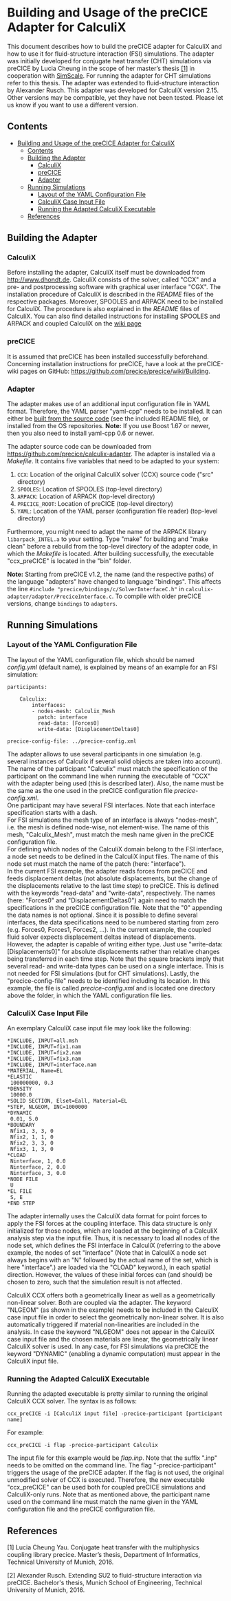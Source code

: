 # Building and Usage of the preCICE Adapter for CalculiX

This document describes how to build the preCICE adapter for CalculiX and how to use it for fluid-structure interaction (FSI) simulations. The adapter was initially developed for conjugate heat transfer (CHT) simulations via preCICE by Lucia Cheung in the scope of her master’s thesis [[1]](https://www5.in.tum.de/pub/Cheung2016_Thesis.pdf) in cooperation with [SimScale](https://www.simscale.com/). For running the adapter for CHT simulations refer to this thesis. The adapter was extended to fluid-structure interaction by Alexander Rusch.
This adapter was developed for CalculiX version 2.15. Other versions may be compatible, yet they have not been tested. Please let us know if you want to use a different version.

## Contents
<!-- toc orderedList:0 -->

- [Building and Usage of the preCICE Adapter for CalculiX](#building-and-usage-of-the-precice-adapter-for-calculix)
	- [Contents](#contents)
	- [Building the Adapter](#building-the-adapter)
        - [CalculiX](#calculix)
        - [preCICE](#precice)
        - [Adapter](#adapter)
	- [Running Simulations](#running-simulations)
		- [Layout of the YAML Configuration File](#layout-of-the-yaml-configuration-file)
        - [CalculiX Case Input File](#calculix-case-input-file)
        - [Running the Adapted CalculiX Executable](#running-the-adapted-calculix-executable)
	- [References](#references)

<!-- tocstop -->


## Building the Adapter
### CalculiX
Before installing the adapter, CalculiX itself must be downloaded from http://www.dhondt.de. CalculiX consists of the solver, called "CCX" and a pre- and postprocessing software with graphical user interface "CGX". The installation procedure of CalculiX is described in the *README* files of the respective packages. Moreover, SPOOLES and ARPACK need to be installed for CalculiX. The procedure is also explained in the *README* files of CalculiX. You can also find detailed instructions for installing SPOOLES and ARPACK and coupled CalculiX on the [wiki page](https://github.com/precice/calculix-adapter/wiki/Installation-instructions-for-CalculiX)

### preCICE
It is assumed that preCICE has been installed successfully beforehand. Concerning installation instructions for preCICE, have a look at the preCICE-wiki pages on GitHub: https://github.com/precice/precice/wiki/Building.

### Adapter
The adapter makes use of an additional input configuration file in YAML format. Therefore, the YAML parser "yaml-cpp" needs to be installed. It can either be [built from the source code](https://github.com/jbeder/yaml-cpp) (see the included README file), or installed from the OS repositories. **Note:** If you use Boost 1.67 or newer, then you also need to install yaml-cpp 0.6 or newer.

The adapter source code can be downloaded from https://github.com/precice/calculix-adapter. The adapter is installed via a *Makefile*. It contains five variables that need to be adapted to your system:

 1. `CCX`: Location of the original CalculiX solver (CCX) source code ("src" directory)
 2. `SPOOLES`: Location of SPOOLES (top-level directory)
 3. `ARPACK`: Location of ARPACK (top-level directory)
 4. `PRECICE_ROOT`: Location of preCICE (top-level directory)
 5. `YAML`: Location of the YAML parser (configuration file reader) (top-level directory)

Furthermore, you might need to adapt the name of the ARPACK library `libarpack_INTEL.a` to your setting. 
Type "make" for building and "make clean" before a rebuild from the top-level directory of the adapter code, in which the *Makefile* is located. After building successfully, the executable "ccx_preCICE" is located in the "bin" folder.

**Note:** Starting from preCICE v1.2, the name (and the respective paths) of the language "adapters" have changed to language "bindings". This affects the line `#include "precice/bindings/c/SolverInterfaceC.h"` in `calculix-adapter/adapter/PreciceInterface.c`. To compile with older preCICE versions, change `bindings` to `adapters`.

## Running Simulations
### Layout of the YAML Configuration File
The layout of the YAML configuration file, which should be named *config.yml* (default name), is explained by means of an example for an FSI simulation:

```
participants:

    Calculix:
        interfaces:
        - nodes-mesh: Calculix_Mesh
          patch: interface
          read-data: [Forces0]
          write-data: [DisplacementDeltas0]

precice-config-file: ../precice-config.xml
```

The adapter allows to use several participants in one simulation (e.g. several instances of Calculix if several solid objects are taken into account). The name of the participant "Calculix" must match the specification of the participant on the command line when running the executable of "CCX" with the adapter being used (this is described later). Also, the name must be the same as the one used in the preCICE configuration file *precice-config.xml*.  
One participant may have several FSI interfaces. Note that each interface specification starts with a dash.  
For FSI simulations the mesh type of an interface is always "nodes-mesh", i.e. the mesh is defined node-wise, not element-wise. The name of this mesh, "Calculix_Mesh", must match the mesh name given in the preCICE configuration file.  
For defining which nodes of the CalculiX domain belong to the FSI interface, a node set needs to be defined in the CalculiX input files. The name of this node set must match the name of the patch (here: "interface").  
In the current FSI example, the adapter reads forces from preCICE and feeds displacement deltas (not absolute displacements, but the change of the displacements relative to the last time step) to preCICE. This is defined with the keywords "read-data" and "write-data", respectively. The names (here: "Forces0" and "DisplacementDeltas0") again need to match the specifications in the preCICE configuration file. Note that the "0" appending the data names is not optional. Since it is possible to define several interfaces, the data specifications need to be numbered starting from zero (e.g. Forces0, Forces1, Forces2, ...). In the current example, the coupled fluid solver expects displacement deltas instead of displacements. However, the adapter is capable of writing either type. Just use "write-data: [Displacements0]" for absolute displacements rather than relative changes being transferred in each time step. Note that the square brackets imply that several read- and write-data types can be used on a single interface. This is not needed for FSI simulations (but for CHT simulations). Lastly, the "precice-config-file" needs to be identified including its location. In this example, the file is called *precice-config.xml* and is located one directory above the folder, in which the YAML configuration file lies.

### CalculiX Case Input File
An exemplary CalculiX case input file may look like the following:

```
*INCLUDE, INPUT=all.msh
*INCLUDE, INPUT=fix1.nam
*INCLUDE, INPUT=fix2.nam
*INCLUDE, INPUT=fix3.nam
*INCLUDE, INPUT=interface.nam
*MATERIAL, Name=EL
*ELASTIC
 100000000, 0.3
*DENSITY
 10000.0
*SOLID SECTION, Elset=Eall, Material=EL
*STEP, NLGEOM, INC=1000000
*DYNAMIC
 0.01, 5.0
*BOUNDARY
 Nfix1, 3, 3, 0
 Nfix2, 1, 1, 0
 Nfix2, 3, 3, 0
 Nfix3, 1, 3, 0
*CLOAD
 Ninterface, 1, 0.0
 Ninterface, 2, 0.0
 Ninterface, 3, 0.0
*NODE FILE
 U
*EL FILE
 S, E
*END STEP
```

The adapter internally uses the CalculiX data format for point forces to apply the FSI forces at the coupling interface. This data structure is only initialized for those nodes, which are loaded at the beginning of a CalculiX analysis step via the input file. Thus, it is necessary to load all nodes of the node set, which defines the FSI interface in CalculiX (referring to the above example, the nodes of set "interface" (Note that in CalculiX a node set always begins with an "N" followed by the actual name of the set, which is here "interface".) are loaded via the "CLOAD" keyword.), in each spatial direction. However, the values of these initial forces can (and should) be chosen to zero, such that the simulation result is not affected.

CalculiX CCX offers both a geometrically linear as well as a geometrically non-linear solver. Both are coupled via the adapter. The keyword "NLGEOM" (as shown in the example) needs to be included in the CalculiX case input file in order to select the geometrically non-linear solver. It is also automatically triggered if material non-linearities are included in the analysis. In case the keyword "NLGEOM" does not appear in the CalculiX case input file and the chosen materials are linear, the geometrically linear CalculiX solver is used. In any case, for FSI simulations via preCICE the keyword "DYNAMIC" (enabling a dynamic computation) must appear in the CalculiX input file.

### Running the Adapted CalculiX Executable
Running the adapted executable is pretty similar to running the original CalculiX CCX solver. The syntax is as follows:

    ccx_preCICE -i [CalculiX input file] -precice-participant [participant name]

For example:

    ccx_preCICE -i flap -precice-participant Calculix

The input file for this example would be *flap.inp*. Note that the suffix ".inp" needs to be omitted on the command line. The flag "-precice-participant" triggers the usage of the preCICE adapter. If the flag is not used, the original unmodified solver of CCX is executed. Therefore, the new executable "ccx_preCICE" can be used both for coupled preCICE simulations and CalculiX-only runs. Note that as mentioned above, the participant name used on the command line must match the name given in the YAML configuration file and the preCICE configuration file.

## References
[1] Lucia Cheung Yau. Conjugate heat transfer with the multiphysics coupling library precice. Master’s thesis, Department of Informatics, Technical University of Munich, 2016.

[2] Alexander Rusch. Extending SU2 to fluid-structure interaction via preCICE. Bachelor's thesis, Munich School of Engineering, Technical University of Munich, 2016.
